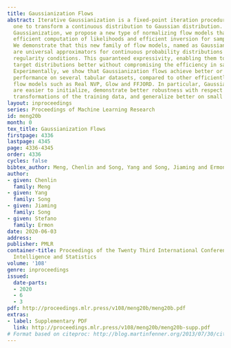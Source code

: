 ```yaml
---
title: Gaussianization Flows
abstract: Iterative Gaussianization is a fixed-point iteration procedure that allows
  one to transform a continuous distribution to Gaussian distribution. Based on iterative
  Gaussianization, we propose a new type of normalizing flow models that grants both
  efficient computation of likelihoods and efficient inversion for sample generation.
  We demonstrate that this new family of flow models, named as Gaussianization flows,
  are universal approximators for continuous probability distributions under some
  regularity conditions. This guaranteed expressivity, enabling them to capture multimodal
  target distributions better without compromising the efficiency in sample generation.
  Experimentally, we show that Gaussianization flows achieve better or comparable
  performance on several tabular datasets, compared to other efficiently invertible
  flow models such as Real NVP, Glow and FFJORD. In particular, Gaussianization flows
  are easier to initialize, demonstrate better robustness with respect to different
  transformations of the training data, and generalize better on small training sets.
layout: inproceedings
series: Proceedings of Machine Learning Research
id: meng20b
month: 0
tex_title: Gaussianization Flows
firstpage: 4336
lastpage: 4345
page: 4336-4345
order: 4336
cycles: false
bibtex_author: Meng, Chenlin and Song, Yang and Song, Jiaming and Ermon, Stefano
author:
- given: Chenlin
  family: Meng
- given: Yang
  family: Song
- given: Jiaming
  family: Song
- given: Stefano
  family: Ermon
date: 2020-06-03
address: 
publisher: PMLR
container-title: Proceedings of the Twenty Third International Conference on Artificial
  Intelligence and Statistics
volume: '108'
genre: inproceedings
issued:
  date-parts:
  - 2020
  - 6
  - 3
pdf: http://proceedings.mlr.press/v108/meng20b/meng20b.pdf
extras:
- label: Supplementary PDF
  link: http://proceedings.mlr.press/v108/meng20b/meng20b-supp.pdf
# Format based on citeproc: http://blog.martinfenner.org/2013/07/30/citeproc-yaml-for-bibliographies/
---
```


